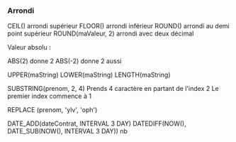 ### Arrondi

CEIL() arrondi supérieur
FLOOR() arrondi inférieur
ROUND() arrondi au demi point supérieur
ROUND(maValeur, 2) arrondi avec deux décimal

Valeur absolu :

ABS(2)  donne 2
ABS(-2) donne 2 aussi

UPPER(maString)
LOWER(maString)
LENGTH(maString)

SUBSTRING(prenom, 2, 4) Prends 4 caractère en partant de l'index 2
Le premier index commence à 1

REPLACE (prenom, 'ylv', 'oph')

DATE_ADD(dateContrat, INTERVAL 3 DAY)
DATEDIFF(NOW(), DATE_SUB(NOW(), INTERVAL 3 DAY)) nb

